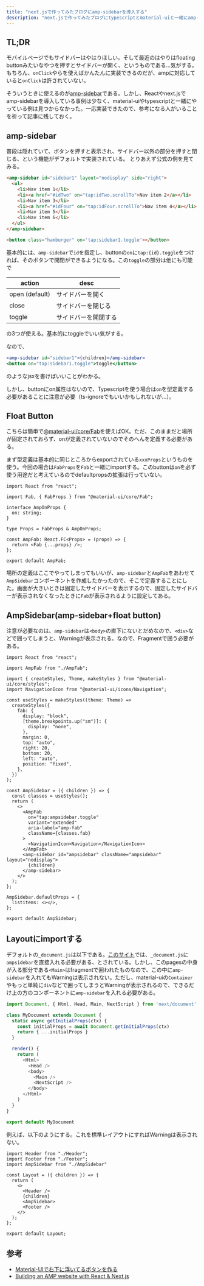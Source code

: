 ```yaml
---
title: "next.jsで作ってみたブログにamp-sidebarを導入する"
description: "next.jsで作ってみたブログにtypescriptとmaterial-uiと一緒にamp-sidebarを導入してみた。"
---
```


## TL;DR

モバイルページでもサイドバーはやはりほしい。そして最近のはやりはfloating buttonみたいなやつを押すとサイドバーが開く、というものである...気がする。もちろん、`onClick`やらを使えばかんたんに実装できるのだが、ampに対応していると`onClick`は許されていない。

そういうときに使えるのが[amp-sidebar](https://amp.dev/ja/documentation/components/amp-sidebar/)である。しかし、Reactやnext.jsでamp-sidebarを導入している事例は少なく、material-uiやtypescriptと一緒にやっている例は見つからなかった。一応実装できたので、参考になる人がいることを祈って記事に残しておく。

## amp-sidebar

普段は隠れていて、ボタンを押すと表示され、サイドバー以外の部分を押すと閉じる、という機能がデフォルトで実装されている。
とりあえず公式の例を見てみる。

```html
<amp-sidebar id="sidebar1" layout="nodisplay" side="right">
  <ul>
    <li>Nav item 1</li>
    <li><a href="#idTwo" on="tap:idTwo.scrollTo">Nav item 2</a></li>
    <li>Nav item 3</li>
    <li><a href="#idFour" on="tap:idFour.scrollTo">Nav item 4</a></li>
    <li>Nav item 5</li>
    <li>Nav item 6</li>
  </ul>
</amp-sidebar>

<button class="hamburger" on='tap:sidebar1.toggle'></button>
```

基本的には、`amp-sidebar`で`id`を指定し、buttonの`on`に`tap:{id}.toggle`をつければ、そのボタンで開閉ができるようになる。この`toggle`の部分は他にも可能で

|action|desc|
|---|---|
|open (default)|サイドバーを開く|
|close|サイドバーを閉じる|
|toggle|サイドバーを開閉する|

の3つが使える。基本的にtoggleでいい気がする。

なので、

```jsx
<amp-sidebar id="sidebar1">{children}</amp-sidebar>
<button on="tap:sidebar1.toggle">toggle</button>
```

のようなjsxを書けばいいことがわかる。

しかし、buttonにon属性はないので、Typescriptを使う場合は`on`を型定義する必要があることに注意が必要（ts-ignoreでもいいかもしれないが...）。

## Float Button

こちらは簡単で[@material-ui/core/Fab](https://material-ui.com/components/floating-action-button/)を使えばOK。ただ、このままだと場所が固定されておらず、onが定義されていないのでそのへんを定義する必要がある。

まず型定義は基本的に同じところからexportされている`xxxProps`というものを使う。今回の場合は`FabProps`を`Fab`と一緒にimportする。このbuttonは`on`を必ず使う用途だと考えているのでdefaultpropsの拡張は行っていない。

```tsx:title=AmpFab.tsx
import React from "react";

import Fab, { FabProps } from "@material-ui/core/Fab";

interface AmpOnProps {
  on: string;
}

type Props = FabProps & AmpOnProps;

const AmpFab: React.FC<Props> = (props) => {
  return <Fab {...props} />;
};

export default AmpFab;
```

場所の定義はここでやってしまってもいいが、`amp-sidebar`と`AmpFab`をあわせて`AmpSidebar`コンポーネントを作成したかったので、そこで定義することにした。画面が大きいときは固定したサイドバーを表示するので、固定したサイドバーが表示されなくなったときに`Fab`が表示されるように設定してある。

## AmpSidebar(amp-sidebar+float button)

注意が必要なのは、`amp-sidebar`は`<body>`の直下にないとだめなので、`<div>`などで囲ってしまうと、Warningが表示される。なので、Fragmentで囲う必要がある。

```tsx:title=AmpSidebar.tsx
import React from "react";

import AmpFab from "./AmpFab";

import { createStyles, Theme, makeStyles } from "@material-ui/core/styles";
import NavigationIcon from "@material-ui/icons/Navigation";

const useStyles = makeStyles((theme: Theme) =>
  createStyles({
    fab: {
      display: "block",
      [theme.breakpoints.up("sm")]: {
        display: "none",
      },
      margin: 0,
      top: "auto",
      right: 20,
      bottom: 20,
      left: "auto",
      position: "fixed",
    },
  })
);

const AmpSidebar = ({ children }) => {
  const classes = useStyles();
  return (
    <>
      <AmpFab
        on="tap:ampsidebar.toggle"
        variant="extended"
        aria-label="amp-fab"
        className={classes.fab}
      >
        <NavigationIcon>Navigation</NavigationIcon>
      </AmpFab>
      <amp-sidebar id="ampsidebar" className="ampsidebar" layout="nodisplay">
        {children}
      </amp-sidebar>
    </>
  );
};

AmpSidebar.defaultProps = {
  listitems: <></>,
};

export default AmpSidebar;
```

## Layoutにimportする

デフォルトの`_document.js`は以下である。[このサイト](https://reacttricks.com/building-an-amp-website-with-react-and-next/)では、`_document.js`に`ampsidebar`を直接入れる必要がある、とされている。しかし、このpagesの中身が入る部分である`<Main>`はfragmentで囲われたものなので、この中に`amp-sidebar`を入れてもWarningは表示されない。ただし、material-uiの`Container`やもっと単純に`div`などで囲ってしまうとWarningが表示されるので、できるだけ上の方のコンポーネントに`amp-sidebar`を入れる必要がある。

```jsx:title=_document.js
import Document, { Html, Head, Main, NextScript } from 'next/document'

class MyDocument extends Document {
  static async getInitialProps(ctx) {
    const initialProps = await Document.getInitialProps(ctx)
    return { ...initialProps }
  }

  render() {
    return (
      <Html>
        <Head />
        <body>
          <Main />
          <NextScript />
        </body>
      </Html>
    )
  }
}

export default MyDocument
```

例えば、以下のようにする。これを標準レイアウトにすればWarningは表示されない。

```tsx:title=Layout.tsx
import Header from "./Header";
import Footer from "./Footer";
import AmpSidebar from "./AmpSidebar"

const Layout = ({ children }) => {
  return (
    <>
      <Header />
      {children}
      <AmpSidebar>
      <Footer />
    </>
  );
};

export default Layout;
```

## 参考

- [Material-UIで右下に浮いてるボタンを作る](https://k4h4shi.com/2017/11/28/make-material-ui-floatingbutton/)
- [Building an AMP website with React & Next.js](https://reacttricks.com/building-an-amp-website-with-react-and-next/)